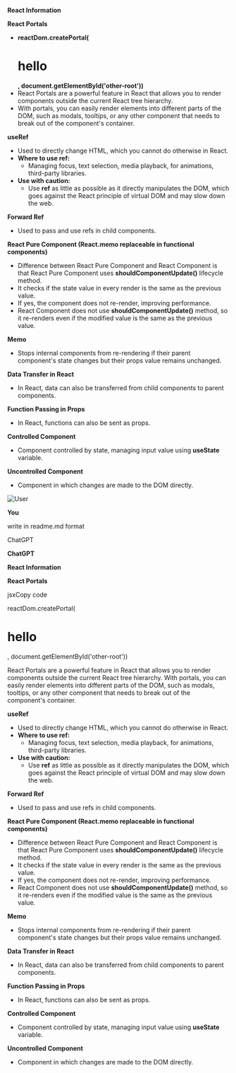 
**React Information**

**React Portals**

- **reactDom.createPortal(<h1>hello</h1>, document.getElementById('other-root'))**
- React Portals are a powerful feature in React that allows you to render components outside the current React tree hierarchy.
- With portals, you can easily render elements into different parts of the DOM, such as modals, tooltips, or any other component that needs to break out of the component's container.

**useRef**

- Used to directly change HTML, which you cannot do otherwise in React.
- **Where to use ref:**
  - Managing focus, text selection, media playback, for animations, third-party libraries.
- **Use with caution:**
  - Use **ref** as little as possible as it directly manipulates the DOM, which goes against the React principle of virtual DOM and may slow down the web.

**Forward Ref**

- Used to pass and use refs in child components.

**React Pure Component (React.memo replaceable in functional components)**

- Difference between React Pure Component and React Component is that React Pure Component uses **shouldComponentUpdate()** lifecycle method.
- It checks if the state value in every render is the same as the previous value.
- If yes, the component does not re-render, improving performance.
- React Component does not use **shouldComponentUpdate()** method, so it re-renders even if the modified value is the same as the previous value.

**Memo**

- Stops internal components from re-rendering if their parent component's state changes but their props value remains unchanged.

**Data Transfer in React**

- In React, data can also be transferred from child components to parent components.

**Function Passing in Props**

- In React, functions can also be sent as props.

**Controlled Component**

- Component controlled by state, managing input value using **useState** variable.

**Uncontrolled Component**

- Component in which changes are made to the DOM directly.

![User](Aspose.Words.aa4abcea-7c5e-4121-b7b4-b2f03c39970a.001.jpeg)

**You**

write in readme.md format

ChatGPT

**ChatGPT**

**React Information**

**React Portals**

jsxCopy code

reactDom.createPortal(<h1>hello</h1>, document.getElementById('other-root')) 

React Portals are a powerful feature in React that allows you to render components outside the current React tree hierarchy. With portals, you can easily render elements into different parts of the DOM, such as modals, tooltips, or any other component that needs to break out of the component's container.

**useRef**

- Used to directly change HTML, which you cannot do otherwise in React.
- **Where to use ref:**
  - Managing focus, text selection, media playback, for animations, third-party libraries.
- **Use with caution:**
  - Use **ref** as little as possible as it directly manipulates the DOM, which goes against the React principle of virtual DOM and may slow down the web.

**Forward Ref**

- Used to pass and use refs in child components.

**React Pure Component (React.memo replaceable in functional components)**

- Difference between React Pure Component and React Component is that React Pure Component uses **shouldComponentUpdate()** lifecycle method.
- It checks if the state value in every render is the same as the previous value.
- If yes, the component does not re-render, improving performance.
- React Component does not use **shouldComponentUpdate()** method, so it re-renders even if the modified value is the same as the previous value.

**Memo**

- Stops internal components from re-rendering if their parent component's state changes but their props value remains unchanged.

**Data Transfer in React**

- In React, data can also be transferred from child components to parent components.

**Function Passing in Props**

- In React, functions can also be sent as props.

**Controlled Component**

- Component controlled by state, managing input value using **useState** variable.

**Uncontrolled Component**

- Component in which changes are made to the DOM directly.

